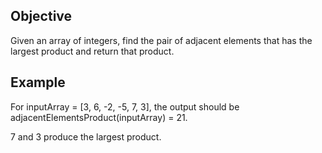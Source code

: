 ## Objective
Given an array of integers, find the pair of adjacent elements that has the largest product and return that product.

## Example
For inputArray = [3, 6, -2, -5, 7, 3], the output should be adjacentElementsProduct(inputArray) = 21.

7 and 3 produce the largest product.